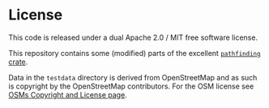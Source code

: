 
# License

This code is released under a dual Apache 2.0 / MIT free software license.

This repository contains some (modified) parts of the excellent [`pathfinding` crate](https://github.com/samueltardieu/pathfinding).

Data in the `testdata` directory is derived from OpenStreetMap and as such is copyright by the OpenStreetMap contributors. For
the OSM license see [OSMs Copyright and License page](https://www.openstreetmap.org/copyright).
